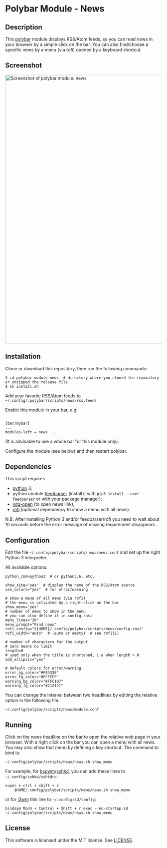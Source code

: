# Polybar Module - News

## Description
This [polybar](https://github.com/jaagr/polybar) module displays RSS/Atom feeds,
so you can read news in your browser by a simple click on the bar.
You can also find/choose a specific news by a menu (via rofi) opened by
a keyboard shortcut.

## Screenshot

<img alt="Screenshot of polybar module: news" src="screenshots/polybar-module-news.gif" width="860">

## Installation
Clone or download this repository, then run the following commands:
```
$ cd polybar-module-news  # directory where you cloned the repository or unzipped the release file
$ sh install.sh
```

Add your favorite RSS/Atom feeds to `~/.config/.polybar/scripts/news/rss.feeds`

Enable this module in your bar, e.g:
```

[bar/mybar]
...
modules-left = news ...
```

(It is advisable to use a whole bar for this module only).

Configure the module (see below) and then restart polybar.

## Dependencies
This script requires
- [python](https://www.python.org) 3;
- python module [feedparser](https://github.com/kurtmckee/feedparser) (install it with `pip3 install --user feedparser` or with your package manager);
- [xdg-open](https://www.freedesktop.org/wiki/Software/xdg-utils/) (to open news link);
- [rofi](https://github.com/davatorium/rofi) (optional dependency to show a menu with all news).

N.B. After installing Python 3 and/or feedparser/rofi you need to wait about 10 seconds before the error message of missing requirement disappears.

## Configuration
Edit the file `~/.config/polybar/scripts/news/news.conf` and set up the right Python 3 interpreter.

All available options:

```
python_cmd=python3  # or python3.6, etc.

show_site="yes"  # display the name of the RSS/Atom source
use_colors="yes"  # for error/warning

# show a menu of all news (via rofi)
# the menu is activated by a right-click on the bar
show_menu="yes"
# number of news to show in the menu
# you can also define it in config.rasi
menu_lines="20"
menu_prompt="Find news"
rofi_config="${HOME}/.config/polybar/scripts/news/config.rasi"
rofi_width="auto"  # (auto or empty)  # see rofi(1)

# number of characters for the output
# zero means no limit
length=0
# used only when the title is shortened, i.e when length > 0
add_ellipsis="yes"

# default colors for error/warning
error_bg_color="#F44336"
error_fg_color="#FFFFFF"
warning_bg_color="#FFC107"
warning_fg_color="#212121"
```

You can change the interval between two headlines by editing the relative option
in the following file:
```
~/.config/polybar/scripts/news/module.conf
```

## Running
Click on the news headline on the bar to open the relative web page in your
browser.
With a right click on the bar you can open a menu with all news. You may also
show that menu by defining a key shortcut. The command to bind is:
```
~/.config/polybar/scripts/news/news.sh show_menu
```

For example, for [bspwm](https://github.com/baskerville/bspwm)/[sxhkd](https://github.com/baskerville/sxhkd),
you can add these lines to `~/.config/sxhkd/sxhkdrc`:

```
super + ctrl + shift + r
    $HOME/.config/polybar/scripts/news/news.sh show_menu
```

or for [i3wm](https://i3wm.org/) this line to `~/.config/i3/config`:

```
bindsym Mod4 + Control + Shift + r exec --no-startup-id ~/.config/polybar/scripts/news/news.sh show_menu
```

## License
This software is licensed under the MIT license. See [LICENSE](LICENSE.md).
